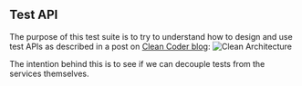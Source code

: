 ## Test API

The purpose of this test suite is to try to understand how to design and use test APIs as described in
a post on [Clean Coder blog](http://blog.cleancoder.com/uncle-bob/2017/03/03/TDD-Harms-Architecture.html):
![Clean Architecture](../images/test_api.jpg)

The intention behind this is to see if we can decouple tests from the services themselves. 